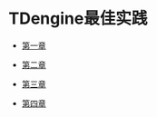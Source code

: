 # TDengine最佳实践

* [第一章](chapter-1/chapter_1.md)

* [第二章](chapter-2/chapter_2.md)

* [第三章](chapter-3/chapter_3.md)

* [第四章](chapter-4/4.md)

